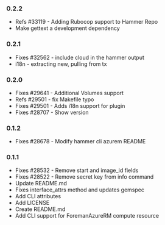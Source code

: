 ### 0.2.2

* Refs #33119 - Adding Rubocop support to Hammer Repo
* Make gettext a development dependency

### 0.2.1

* Fixes #32562 - include cloud in the hammer output
* i18n - extracting new, pulling from tx

### 0.2.0

* Fixes #29641 - Additional Volumes support
* Refs #29501 - fix Makefile typo
* Fixes #29501 - Adds i18n support for plugin
* Fixes #28707 - Show version

### 0.1.2

* Fixes #28678 - Modify hammer cli azurem README

### 0.1.1

* Fixes #28532 - Remove start and image_id fields
* Fixes #28522 - Remove secret key from info command
* Update README.md
* Fixes interface_attrs method and updates gemspec
* Add CLI attributes
* Add LICENSE
* Create README.md
* Add CLI support for ForemanAzureRM compute resource
